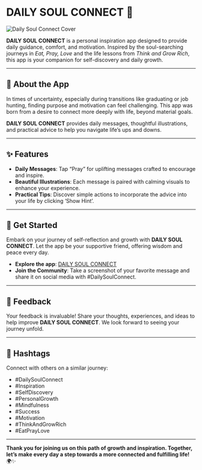 # DAILY SOUL CONNECT 🌟

![Daily Soul Connect Cover](https://media.licdn.com/dms/image/v2/D4D2DAQGruoLcV2k1fw/profile-treasury-image-shrink_1280_1280/profile-treasury-image-shrink_1280_1280/0/1724168679159?e=1731880800&v=beta&t=vlbGD1oses3rEfWZ9_dxZNPY-oMd2CO_3od7_pCuRmk)

**DAILY SOUL CONNECT** is a personal inspiration app designed to provide daily guidance, comfort, and motivation. Inspired by the soul-searching journeys in *Eat, Pray, Love* and the life lessons from *Think and Grow Rich*, this app is your companion for self-discovery and daily growth.

---

## 🌈 About the App

In times of uncertainty, especially during transitions like graduating or job hunting, finding purpose and motivation can feel challenging. This app was born from a desire to connect more deeply with life, beyond material goals.

**DAILY SOUL CONNECT** provides daily messages, thoughtful illustrations, and practical advice to help you navigate life’s ups and downs.

---

## ✨ Features

- **Daily Messages**: Tap “Pray” for uplifting messages crafted to encourage and inspire.
- **Beautiful Illustrations**: Each message is paired with calming visuals to enhance your experience.
- **Practical Tips**: Discover simple actions to incorporate the advice into your life by clicking ‘Show Hint’.

---

## 🎉 Get Started

Embark on your journey of self-reflection and growth with **DAILY SOUL CONNECT**. Let the app be your supportive friend, offering wisdom and peace every day.

- **Explore the app**: [DAILY SOUL CONNECT](https://lnkd.in/d7F7Dirq)
- **Join the Community**: Take a screenshot of your favorite message and share it on social media with #DailySoulConnect.

---

## 🙏 Feedback

Your feedback is invaluable! Share your thoughts, experiences, and ideas to help improve **DAILY SOUL CONNECT**. We look forward to seeing your journey unfold.

---

## 📲 Hashtags

Connect with others on a similar journey:
- #DailySoulConnect
- #Inspiration
- #SelfDiscovery
- #PersonalGrowth
- #Mindfulness
- #Success
- #Motivation
- #ThinkAndGrowRich
- #EatPrayLove

---

**Thank you for joining us on this path of growth and inspiration. Together, let’s make every day a step towards a more connected and fulfilling life!** 🌍✨
